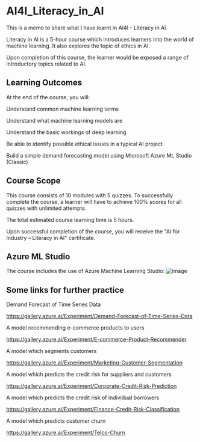 # AI4I_Literacy_in_AI
This is a memo to share what I have learnt in AI4I - Literacy in AI

Literacy in AI is a 5-hour course which introduces learners into the world of machine learning. It also explores the topic of ethics in AI.

Upon completion of this course, the learner would be exposed a range of introductory topics related to AI.

## Learning Outcomes
At the end of the course, you will:

Understand common machine learning terms

Understand what machine learning models are

Understand the basic workings of deep learning

Be able to identify possible ethical issues in a typical AI project

Build a simple demand forecasting model using Microsoft Azure ML Studio (Classic)

## Course Scope

This course consists of 10 modules with 5 quizzes. To successfully complete the course, a learner will have to achieve 100% scores for all quizzes with unlimited attempts.

The total estimated course learning time is 5 hours.

Upon successful completion of the course, you will receive the "AI for Industry – Literacy in AI" certificate.

## Azure ML Studio

The course includes the use of Azure Machine Learning Studio:
![image](https://user-images.githubusercontent.com/52286325/142727418-c2dd2952-1192-4e10-bb58-2c7462b0582f.png)

## Some links for further practice

Demand Forecast of Time Series Data

https://gallery.azure.ai/Experiment/Demand-Forecast-of-Time-Series-Data

A model recommending e-commerce products to users

https://gallery.azure.ai/Experiment/E-commerce-Product-Recommender

A model which segments customers

https://gallery.azure.ai/Experiment/Marketing-Customer-Segmentation

A model which predicts the credit risk for suppliers and customers

https://gallery.azure.ai/Experiment/Corporate-Credit-Risk-Prediction

A model which predicts the credit risk of individual borrowers

https://gallery.azure.ai/Experiment/Finance-Credit-Risk-Classification

A model which predicts customer churn

https://gallery.azure.ai/Experiment/Telco-Churn
